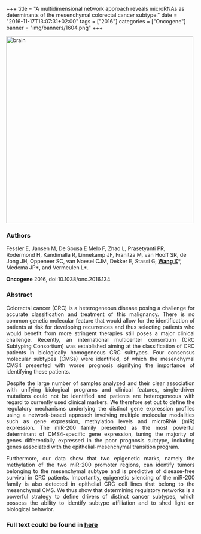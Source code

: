 +++
title = "A multidimensional network approach reveals microRNAs as determinants of the mesenchymal colorectal cancer subtype."
date = "2016-11-17T13:07:31+02:00"
tags = ["2016"]
categories = ["Oncogene"]
banner = "img/banners/1604.png"
+++

<img src="/img/banners/1604.png" width= "500" height="500" alt="brain" align=center />

### **Authors**

Fessler E, Jansen M, De Sousa E Melo F, Zhao L, Prasetyanti PR, Rodermond H, Kandimalla R, Linnekamp JF, Franitza M, van Hooff SR, de Jong JH, Oppeneer SC, van Noesel CJM, Dekker E, Stassi G, **<u>Wang X</u>**\*, Medema JP\*, and Vermeulen L\*.

**Oncogene** 2016, doi:10.1038/onc.2016.134

### **Abstract**

<p align="justify">Colorectal cancer (CRC) is a heterogeneous disease posing a challenge for accurate classification and treatment of this malignancy. There is no common genetic molecular feature that would allow for the identification of patients at risk for developing recurrences and thus selecting patients who would benefit from more stringent therapies still poses a major clinical challenge. Recently, an international multicenter consortium (CRC Subtyping Consortium) was established aiming at the classification of CRC patients in biologically homogeneous CRC subtypes. Four consensus molecular subtypes (CMSs) were identified, of which the mesenchymal CMS4 presented with worse prognosis signifying the importance of identifying these patients.

<p align="justify">Despite the large number of samples analyzed and their clear association with unifying biological programs and clinical features, single-driver mutations could not be identified and patients are heterogeneous with regard to currently used clinical markers. We therefore set out to define the regulatory mechanisms underlying the distinct gene expression profiles using a network-based approach involving multiple molecular modalities such as gene expression, methylation levels and microRNA (miR) expression. The miR-200 family presented as the most powerful determinant of CMS4-specific gene expression, tuning the majority of genes differentially expressed in the poor prognosis subtype, including genes associated with the epithelial-mesenchymal transition program.

<p align="justify">Furthermore, our data show that two epigenetic marks, namely the methylation of the two miR-200 promoter regions, can identify tumors belonging to the mesenchymal subtype and is predictive of disease-free survival in CRC patients. Importantly, epigenetic silencing of the miR-200 family is also detected in epithelial CRC cell lines that belong to the mesenchymal CMS. We thus show that determining regulatory networks is a powerful strategy to define drivers of distinct cancer subtypes, which possess the ability to identify subtype affiliation and to shed light on biological behavior.

### **Full text could be found in [here](https://www.ncbi.nlm.nih.gov/pubmed/27157610)**